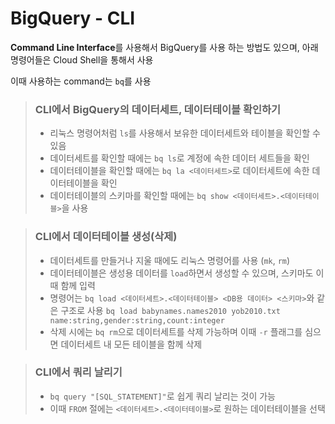 # BigQuery - CLI

**Command Line Interface**를 사용해서 BigQuery를 사용 하는 방법도 있으며, 아래 명령어들은 Cloud Shell을 통해서 사용

이때 사용하는 command는 `bq`를 사용

> ### CLI에서 BigQuery의 데이터세트, 데이터테이블  확인하기
>
> - 리눅스 명령어처럼 `ls`를 사용해서 보유한 데이터세트와 테이블을 확인할 수 있음
> - 데이터세트를 확인할 때에는 `bq ls`로 계정에 속한 데이터 세트들을 확인
> - 데이터테이블을 확인할 때에는 `bq la <데이터세트>`로 데이터세트에 속한 데이터테이블을 확인
> - 데이터테이블의 스키마를 확인할 때에는 `bq show <데이터세트>.<데이터테이블>`을 사용

> ### CLI에서 데이터테이블 생성(삭제)
>
> - 데이터세트를 만들거나 지울 때에도 리눅스 명령어를 사용 (`mk`, `rm`)
> - 데이터테이블은 생성용 데이터를 `load`하면서 생성할 수 있으며, 스키마도 이때 함께 입력
> - 명령어는 `bq load <데이터세트>.<데이터테이블> <DB용 데이터> <스키마>`와 같은 구조로 사용
>   `bq load babynames.names2010 yob2010.txt name:string,gender:string,count:integer`
> - 삭제 시에는 `bq rm`으로 데이터세트를 삭제 가능하며 이때 `-r` 플래그를 심으면 데이터세트 내 모든 테이블을 함께 삭제

> ### CLI에서 쿼리 날리기
>
> - `bq query "[SQL_STATEMENT]"`로 쉽게 쿼리 날리는 것이 가능
> - 이때 `FROM` 절에는 `<데이터세트>.<데이터테이블>`로 원하는 데이터테이블을 선택